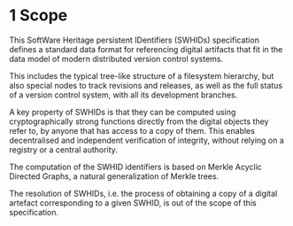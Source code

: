 # 1 Scope

This SoftWare Heritage persistent IDentifiers (SWHIDs) specification
defines a standard data format for referencing digital artifacts that
fit in the data model of modern distributed version control systems.

This includes the typical tree-like structure of a filesystem hierarchy,
but also special nodes to track revisions and releases, as well as the
full status of a version control system, with all its development
branches.

A key property of SWHIDs is that they can be computed using cryptographically
strong functions directly from the digital objects they refer to, by anyone that
has access to a copy of them. This enables decentralised and independent
verification of integrity, without relying on a registry or a central authority.

The computation of the SWHID identifiers is based on Merkle Acyclic Directed
Graphs, a natural generalization of Merkle trees.

The resolution of SWHIDs, i.e. the process of obtaining a copy of a digital
artefact corresponding to a given SWHID, is out of the scope of this specification.



